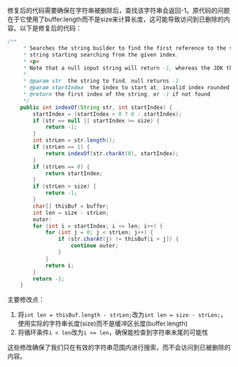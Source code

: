 修复后的代码需要确保在字符串被删除后，查找该字符串会返回-1。原代码的问题在于它使用了buffer.length而不是size来计算长度，这可能导致访问到已删除的内容。以下是修复后的代码：

```java
/**
     * Searches the string builder to find the first reference to the specified
     * string starting searching from the given index.
     * <p>
     * Note that a null input string will return -1, whereas the JDK throws an exception.
     * 
     * @param str  the string to find, null returns -1
     * @param startIndex  the index to start at, invalid index rounded to edge
     * @return the first index of the string, or -1 if not found
     */
    public int indexOf(String str, int startIndex) {
        startIndex = (startIndex < 0 ? 0 : startIndex);
        if (str == null || startIndex >= size) {
            return -1;
        }
        int strLen = str.length();
        if (strLen == 1) {
            return indexOf(str.charAt(0), startIndex);
        }
        if (strLen == 0) {
            return startIndex;
        }
        if (strLen > size) {
            return -1;
        }
        char[] thisBuf = buffer;
        int len = size - strLen;
        outer:
        for (int i = startIndex; i <= len; i++) {
            for (int j = 0; j < strLen; j++) {
                if (str.charAt(j) != thisBuf[i + j]) {
                    continue outer;
                }
            }
            return i;
        }
        return -1;
    }
```

主要修改点：
1. 将`int len = thisBuf.length - strLen;`改为`int len = size - strLen;`，使用实际的字符串长度(size)而不是缓冲区长度(buffer.length)
2. 将循环条件`i < len`改为`i <= len`，确保能检查到字符串末尾的可能性

这些修改确保了我们只在有效的字符串范围内进行搜索，而不会访问到已被删除的内容。